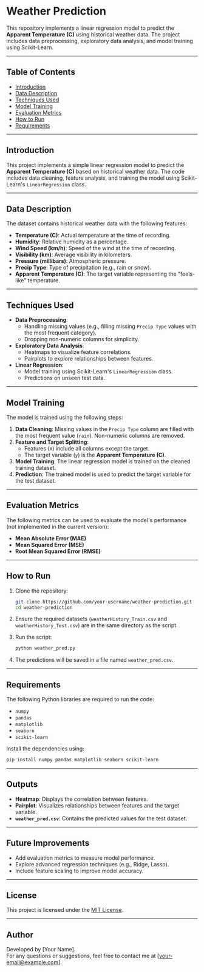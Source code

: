 # Weather Prediction

This repository implements a linear regression model to predict the **Apparent Temperature (C)** using historical weather data. The project includes data preprocessing, exploratory data analysis, and model training using Scikit-Learn.

---

## Table of Contents

- [Introduction](#introduction)
- [Data Description](#data-description)
- [Techniques Used](#techniques-used)
- [Model Training](#model-training)
- [Evaluation Metrics](#evaluation-metrics)
- [How to Run](#how-to-run)
- [Requirements](#requirements)

---

## Introduction

This project implements a simple linear regression model to predict the **Apparent Temperature (C)** based on historical weather data. The code includes data cleaning, feature analysis, and training the model using Scikit-Learn's `LinearRegression` class.

---

## Data Description

The dataset contains historical weather data with the following features:

- **Temperature (C)**: Actual temperature at the time of recording.
- **Humidity**: Relative humidity as a percentage.
- **Wind Speed (km/h)**: Speed of the wind at the time of recording.
- **Visibility (km)**: Average visibility in kilometers.
- **Pressure (millibars)**: Atmospheric pressure.
- **Precip Type**: Type of precipitation (e.g., rain or snow).
- **Apparent Temperature (C)**: The target variable representing the "feels-like" temperature.

---

## Techniques Used

- **Data Preprocessing**:
  - Handling missing values (e.g., filling missing `Precip Type` values with the most frequent category).
  - Dropping non-numeric columns for simplicity.
- **Exploratory Data Analysis**:
  - Heatmaps to visualize feature correlations.
  - Pairplots to explore relationships between features.
- **Linear Regression**:
  - Model training using Scikit-Learn's `LinearRegression` class.
  - Predictions on unseen test data.

---

## Model Training

The model is trained using the following steps:
1. **Data Cleaning**: Missing values in the `Precip Type` column are filled with the most frequent value (`rain`). Non-numeric columns are removed.
2. **Feature and Target Splitting**:
   - Features (`X`) include all columns except the target.
   - The target variable (`y`) is the **Apparent Temperature (C)**.
3. **Model Training**: The linear regression model is trained on the cleaned training dataset.
4. **Prediction**: The trained model is used to predict the target variable for the test dataset.

---

## Evaluation Metrics

The following metrics can be used to evaluate the model's performance (not implemented in the current version):

- **Mean Absolute Error (MAE)**
- **Mean Squared Error (MSE)**
- **Root Mean Squared Error (RMSE)**

---

## How to Run

1. Clone the repository:
   ```bash
   git clone https://github.com/your-username/weather-prediction.git
   cd weather-prediction
   ```

2. Ensure the required datasets (`weatherHistory_Train.csv` and `weatherHistory_Test.csv`) are in the same directory as the script.

3. Run the script:
   ```bash
   python weather_pred.py
   ```

4. The predictions will be saved in a file named `weather_pred.csv`.

---

## Requirements

The following Python libraries are required to run the code:

- `numpy`
- `pandas`
- `matplotlib`
- `seaborn`
- `scikit-learn`

Install the dependencies using:

```bash
pip install numpy pandas matplotlib seaborn scikit-learn
```

---

## Outputs

- **Heatmap**: Displays the correlation between features.
- **Pairplot**: Visualizes relationships between features and the target variable.
- **`weather_pred.csv`**: Contains the predicted values for the test dataset.

---

## Future Improvements

- Add evaluation metrics to measure model performance.
- Explore advanced regression techniques (e.g., Ridge, Lasso).
- Include feature scaling to improve model accuracy.

---

## License

This project is licensed under the [MIT License](LICENSE).

---

## Author

Developed by [Your Name].  
For any questions or suggestions, feel free to contact me at [your-email@example.com].